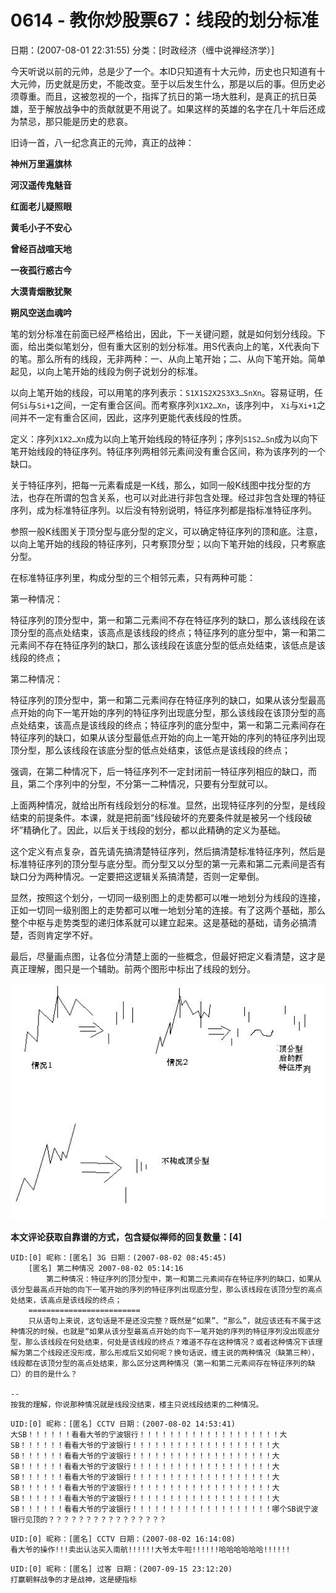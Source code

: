 # 0614 - 教你炒股票67：线段的划分标准
日期：(2007-08-01 22:31:55) 分类：[时政经济（缠中说禅经济学）] 

今天听说以前的元帅，总是少了一个。本ID只知道有十大元帅，历史也只知道有十大元帅，历史就是历史，不能改变。至于以后发生什么，那是以后的事。但历史必须尊重。而且，这被忽视的一个，指挥了抗日的第一场大胜利，是真正的抗日英雄，至于解放战争中的贡献就更不用说了。如果这样的英雄的名字在几十年后还成为禁忌，那只能是历史的悲哀。

旧诗一首，八一纪念真正的元帅，真正的战神：

 **神州万里遍旗林**

 **河汉遥传鬼魅音**

 **红面老儿疑照眼**

**黄毛小子不安心**

**曾经百战喧天地**

**一夜孤行惑古今**

**大漠青烟散犹聚**

**朔风空送血魂吟** 



笔的划分标准在前面已经严格给出，因此，下一关键问题，就是如何划分线段。下面，给出类似笔划分，但有重大区别的划分标准。用S代表向上的笔，X代表向下的笔。那么所有的线段，无非两种：一、从向上笔开始；二、从向下笔开始。简单起见，以向上笔开始的线段为例子说划分的标准。

以向上笔开始的线段，可以用笔的序列表示：`S1X1S2X2S3X3…SnXn`。容易证明，任何`Si`与`Si+1`之间，一定有重合区间。而考察序列`X1X2…Xn`，该序列中，
`Xi`与`Xi+1`之间并不一定有重合区间，因此，这序列更能代表线段的性质。

定义：序列`X1X2…Xn`成为以向上笔开始线段的特征序列；序列`S1S2…Sn`成为以向下笔开始线段的特征序列。特征序列两相邻元素间没有重合区间，称为该序列的一个缺口。

关于特征序列，把每一元素看成是一K线，那么，如同一般K线图中找分型的方法，也存在所谓的包含关系，也可以对此进行非包含处理。经过非包含处理的特征序列，成为标准特征序列。以后没有特别说明，特征序列都是指标准特征序列。

参照一般K线图关于顶分型与底分型的定义，可以确定特征序列的顶和底。注意，以向上笔开始的线段的特征序列，只考察顶分型；以向下笔开始的线段，只考察底分型。

在标准特征序列里，构成分型的三个相邻元素，只有两种可能：

第一种情况：

特征序列的顶分型中，第一和第二元素间不存在特征序列的缺口，那么该线段在该顶分型的高点处结束，该高点是该线段的终点；特征序列的底分型中，第一和第二元素间不存在特征序列的缺口，那么该线段在该底分型的低点处结束，该低点是该线段的终点；


第二种情况：

特征序列的顶分型中，第一和第二元素间存在特征序列的缺口，如果从该分型最高点开始的向下一笔开始的序列的特征序列出现底分型，那么该线段在该顶分型的高点处结束，该高点是该线段的终点；特征序列的底分型中，第一和第二元素间存在特征序列的缺口，如果从该分型最低点开始的向上一笔开始的序列的特征序列出现顶分型，那么该线段在该底分型的低点处结束，该低点是该线段的终点；

强调，在第二种情况下，后一特征序列不一定封闭前一特征序列相应的缺口，而且，第二个序列中的分型，不分第一二种情况，只要有分型就可以。

上面两种情况，就给出所有线段划分的标准。显然，出现特征序列的分型，是线段结束的前提条件。本课，就是把前面“线段破坏的充要条件就是被另一个线段破坏”精确化了。因此，以后关于线段的划分，都以此精确的定义为基础。

这个定义有点复杂，首先请先搞清楚特征序列，然后搞清楚标准特征序列，然后是标准特征序列的顶分型与底分型。而分型又以分型的第一元素和第二元素间是否有缺口分为两种情况。一定要把这逻辑关系搞清楚，否则一定晕倒。

显然，按照这个划分，一切同一级别图上的走势都可以唯一地划分为线段的连接，正如一切同一级别图上的走势都可以唯一地划分笔的连接。有了这两个基础，那么整个中枢与走势类型的递归体系就可以建立起来。这是基础的基础，请务必搞清楚，否则肯定学不好。

最后，尽量画点图，让各位分清楚上面的一些概念，但最好把定义看清楚，这才是真正理解，图只是一个辅助。前两个图形中标出了线段的划分。



![](./pic/0614.jpg)



**本文评论获取自靠谱的方式，包含疑似禅师的回复数量：[4]**




```
UID:[0] 昵称：[匿名] 3G 日期：(2007-08-02 08:45:45)
	[匿名] 第二种情况 2007-08-02 05:14:16 
		第二种情况：特征序列的顶分型中，第一和第二元素间存在特征序列的缺口，如果从该分型最高点开始的向下一笔开始的序列的特征序列出现底分型，那么该线段在该顶分型的高点处结束，该高点是该线段的终点；
	=========================
	只从语句上来说，这句话是不是还没完整？既然是“如果”、“那么”，就应该还有不属于这种情况的时候，也就是“如果从该分型最高点开始的向下一笔开始的序列的特征序列没出现底分型，那么该线段在何处结束，何处是该线段的终点？难道不存在这种情况？或者这种情况下该理解为第二个线段还没形成，那么形成后又如何呢？换句话说，缠主说的两种情况（缺第三种），线段都在该顶分型的高点处结束，那么区分这两种情况（第一和第二元素间存在特征序列的缺口）的目的是什么？  
	
--
按我的理解，你说那种情况就是线段没结束，楼主只说线段结束的二种情况。
```



```
UID:[0] 昵称：[匿名] CCTV 日期：(2007-08-02 14:53:41)
大SB！！！！！！看看大爷的宁波银行！！！！！！！！！！！！！！！！！！！大SB！！！！！！看看大爷的宁波银行！！！！！！！！！！！！！！！！！！！大SB！！！！！！看看大爷的宁波银行！！！！！！！！！！！！！！！！！！！大SB！！！！！！看看大爷的宁波银行！！！！！！！！！！！！！！！！！！！大SB！！！！！！看看大爷的宁波银行！！！！！！！！！！！！！！！！！！！大SB！！！！！！看看大爷的宁波银行！！！！！！！！！！！！！！！！！！！大SB！！！！！！看看大爷的宁波银行！！！！！！！！！！！！！！！！！！！大SB！！！！！！看看大爷的宁波银行！！！！！！！！！！！！！！！！！！！哪个SB说宁波银行见顶的？？？？？？？？？？？？？？？？
```



```
UID:[0] 昵称：[匿名] CCTV 日期：(2007-08-02 16:14:08)
看大爷的操作!!!卖出认沽买入南航!!!!!!大爷太牛啦!!!!!!哈哈哈哈哈哈!!!!!!
```



```
UID:[0] 昵称：[匿名] 过客 日期：(2007-09-15 23:12:20)
打赢朝鲜战争的才是战神，这是硬指标
```



